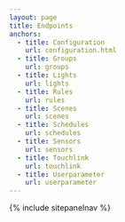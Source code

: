 ```yaml
---
layout: page
title: Endpoints
anchors:
  - title: Configuration
    url: configuration.html
  - title: Groups
    url: groups
  - title: Lights
    url: lights
  - title: Rules
    url: rules
  - title: Scenes
    url: scenes
  - title: Schedules
    url: schedules
  - title: Sensors
    url: sensors
  - title: Touchlink
    url: touchlink
  - title: Userparameter
    url: userparameter
---
```

{% include sitepanelnav %}

